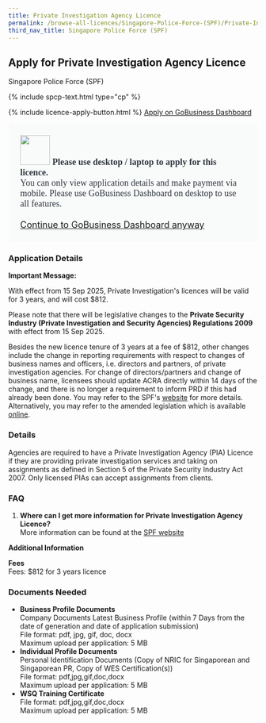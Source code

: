 ```yaml
---
title: Private Investigation Agency Licence
permalink: /browse-all-licences/Singapore-Police-Force-(SPF)/Private-Investigation-Agency-Licence
third_nav_title: Singapore Police Force (SPF)
---
```


## Apply for Private Investigation Agency Licence

Singapore Police Force (SPF)

{% include spcp-text.html type="cp" %}

{% include licence-apply-button.html %}
<a class="btn" id = "desktopNotice" href="https://dashboard.gobusiness.gov.sg/task-details/private-investigation-agency" target="_blank" rel="noopener">Apply on GoBusiness Dashboard</a>
<div id = "mobileNotice" style="background: #F9FAFA; border-radius: 5px; width: auto; height: auto; padding: 24px 24px; font-size: 18px; color: #313840;">
<img src="/images/laptop.svg" alt="" style="height: 60px; width: 60px; margin-left: 0px;">
<span style="font-weight: bold; font-family: lexend-bold; font-size: 18px; ">Please use desktop / laptop to apply for this licence.</span><br>
<span style="font-family: lexend-regular;">You can only view application details and make payment via mobile. Please use GoBusiness Dashboard on desktop to use all features.</span><br><br>
<a id="mobileNotice" href="https://dashboard.gobusiness.gov.sg/task-details/private-investigation-agency" target="_blank" rel="noopener">Continue to GoBusiness Dashboard anyway</a>
</div>

<H3>Application Details</H3>

<p><strong>Important Message:</strong></p>
<p>With effect from 15 Sep 2025, Private Investigation's licences will be valid for 3 years, and will cost $812.</p>
<p>Please note that there will be legislative changes to the <strong>Private Security Industry (Private Investigation and Security Agencies) Regulations 2009</strong> with effect from 15 Sep 2025.</p>
<p>Besides the new licence tenure of 3 years at a fee of $812, other changes include the change in reporting requirements with respect to changes of business names and officers, i.e. directors and partners, of private investigation agencies. For change of directors/partners and change of business name, licensees should update ACRA directly within 14 days of the change, and there is no longer a requirement to inform PRD if this had already been done. You may refer to the SPF's <a href="https://www.police.gov.sg/e-Services/Police-Licences/Private-Investigation-Agency-Licence" target="_blank" rel="noopener">website</a> for more details. Alternatively, you may refer to the amended legislation which is available <a href="https://sso.agc.gov.sg/" target="_blank" rel="noopener">online</a>.</p>

<h3>Details</h3>
<p>Agencies are required to have a Private Investigation Agency (PIA) Licence if they are providing private investigation services and taking on assignments as defined in Section 5 of the Private Security Industry Act 2007. Only licensed PIAs can accept assignments from clients.</p>

<h3>FAQ</h3>
<ol>
    <li>
        <strong>Where can I get more information for Private Investigation Agency Licence?</strong>
        <br>More information can be found at the <a href="https://www.police.gov.sg/e-Services/Police-Licences/Private-Investigation-Agency-Licence" target="_blank" rel="noopener">SPF website</a>
    </li>
</ol>

<strong>Additional Information</strong>

<p>
    <strong>Fees</strong>
    <br>Fees: $812 for 3 years licence
</p>

<H3>Documents Needed</H3>

<ul>
    <li>
        <strong>Business Profile Documents</strong>
        <br>Company Documents Latest Business Profile (within 7 Days from the date of generation and date of application submission)
        <br>File format: pdf, jpg, gif, doc, docx<br>Maximum upload per application: 5 MB
    </li>
    <li>
        <strong>Individual Profile Documents</strong>
        <br>Personal Identification Documents (Copy of NRIC for Singaporean and Singaporean PR, Copy of WES Certification(s))
        <br>File format: pdf,jpg,gif,doc,docx<br>Maximum upload per application: 5 MB
    </li>
    <li>
        <strong>WSQ Training Certificate</strong>
        <br>File format: pdf,jpg,gif,doc,docx
        <br>Maximum upload per application: 5 MB
    </li>
</ul>


